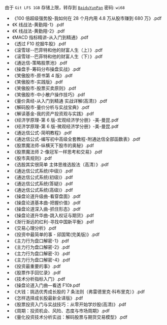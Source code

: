 由于 `Git LFS 1GB` 存储上限，转存到 [`BaiduYunPan`](https://pan.baidu.com/s/1wYTeW5Qo9aACNmRT1gSwkA) 密码: `wi68`

- 《100 倍超级强势股-我如何在 28 个月内用 4.8 万从股市赚到 680 万》.pdf
- 《K 线战法-黄勤翔-1》.pdf
- 《K 线战法-黄勤翔-2》.pdf
- 《MACD 指标精讲-从入门到精通》.pdf
- 《透过 F10 挖掘牛股》.pdf
- 《滚雪球--巴菲特和他的财富人生（上）》.pdf
- 《滚雪球--巴菲特和他的财富人生（下）》.pdf
- 《通达信-策略股票池》.pdf
- 《操盘手-筹码分布操盘实战》.pdf
- 《笑傲股市-原书第 4 版》.pdf
- 《笑傲股市-实践版》.pdf
- 《笑傲股市-股票买卖原则》.pdf
- 《笑傲股市-中小散户操作技巧》.pdf
- 《量价真经-从入门到精通 实战详解(高清)》.pdf
- 《解码股市-量价分析与实战宝典》.pdf
- 《解读基金-我的资产投资观与实践》.pdf
- 《经济学原理-第 6 版-宏观经济学分册》-美-曼昆.pdf
- 《经济学原理-第 6 版-微观经济学分册》-美-曼昆.pdf
- 《通达信公式-简明教程》.pdf
- 《通达信公式-编写初中高级全套教程-附通达信全部函数表》.pdf
- 《股票魔法师-纵横天下股市的奥秘》.pdf
- 《股票魔法师 2-像冠军一样思考和交易》.pdf
- 《股市真规则》.pdf
- 《选股其实很简单 主体思维选股法（高清）》.pdf
- 《通达信公式系统(中级)》.pdf
- 《通达信公式系统(初级)》.pdf
- 《通达信公式系统(答疑)》.pdf
- 《通达信公式系统(高级)》.pdf
- 《操盘论道升级曲-看穿盘面》.pdf
- 《操盘论道基本曲-把握价值》.pdf
- 《操盘论道深入曲-抓住形态》.pdf
- 《操盘论道升华曲-跳入权证与期货》.pdf
- 《渐行渐远的红利-寻找中国新平衡》.pdf
- 《交易心理分析》.pdf
- 《投资中最简单的事 - 邱国鹭(完美版)》.pdf
- 《主力行为盘口解密-1》.pdf
- 《主力行为盘口解密-2》.pdf
- 《主力行为盘口解密-3》.pdf
- 《主力行为盘口解密-4》.pdf
- 《投资最重要的事》.pdf
- 《股票作手回忆录》.pdf
- 《技术分析指标入门》.pdf
- 《操盘论道入门曲—看透 F10》.pdf
- 《大钱：挑选优秀成长股的 7 条法则（弗雷德里克·科布里克）》.pdf
- 《怎样选择成长股最新全译版》.pdf
- 《股票投资入门与实战技巧：从零开始学炒股(高清)》.pdf
- 《周期：投资机会、风险、态度与市场周期》.pdf
- 《量化投资技术分析实战：解码股票与期货交易模型》.pdf
